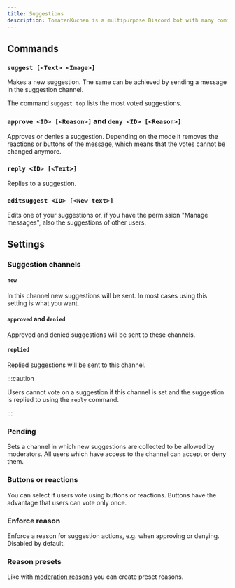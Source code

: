 ```yaml
---
title: Suggestions
description: TomatenKuchen is a multipurpose Discord bot with many common and innovative features for your server. Helps with the suggestion system.
---
```


## Commands

### `suggest [<Text> <Image>]`

Makes a new suggestion. The same can be achieved by sending a message in the suggestion channel.

The command `suggest top` lists the most voted suggestions.

### `approve <ID> [<Reason>]` and `deny <ID> [<Reason>]`

Approves or denies a suggestion. Depending on the mode it removes the reactions or buttons of the message, which means that the votes cannot be changed anymore.

### `reply <ID> [<Text>]`

Replies to a suggestion.

### `editsuggest <ID> [<New text>]`

Edits one of your suggestions or, if you have the permission "Manage messages", also the suggestions of other users.

## Settings

### Suggestion channels

#### `new`

In this channel new suggestions will be sent. In most cases using this setting is what you want.

#### `approved` and `denied`

Approved and denied suggestions will be sent to these channels.

#### `replied`

Replied suggestions will be sent to this channel.

:::caution

Users cannot vote on a suggestion if this channel is set and the suggestion is replied to using the `reply` command.

:::

### Pending

Sets a channel in which new suggestions are collected to be allowed by moderators. All users which have access to the channel can accept or deny them.

### Buttons or reactions

You can select if users vote using buttons or reactions. Buttons have the advantage that users can vote only once.

### Enforce reason

Enforce a reason for suggestion actions, e.g. when approving or denying. Disabled by default.

### Reason presets

Like with [moderation reasons](./moderation) you can create preset reasons.
